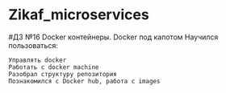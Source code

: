 # Zikaf_microservices

#ДЗ №16 Docker контейнеры. Docker под капотом
Научился пользоваться:
```
Управлять docker
Работать с docker machine
Разобрал структуру репозитория
Познакомился с Docker hub, работа с images
```
